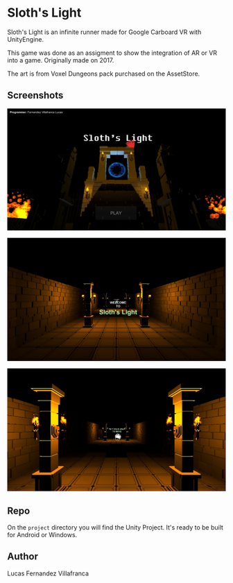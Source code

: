 Sloth's Light
===
Sloth's Light is an infinite runner made for Google Carboard VR with UnityEngine.  

This game was done as an assigment to show the integration of AR or VR into a game. Originally made on 2017.  

The art is from Voxel Dungeons pack purchased on the AssetStore.  

## Screenshots

![Sloth's Light Menu](docs/sloths_light_menu_1.jpg)

![Sloth's Light Game 1](docs/sloths_light_ingame_1.jpg)

![Sloth's Light Game 2](docs/sloths_light_ingame_2.jpg)

## Repo

On the `project` directory you will find the Unity Project. It's ready to be built for Android or Windows.

## Author

Lucas Fernandez Villafranca
